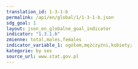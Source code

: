 ```yaml
---
translation_id: 1-3-1-b
permalink: /api/en/global/1/1-3-1-b.json
sdg_goal: 1
layout: json_en_globalne_goal_indicator
indicator: "1.3.1.b"
zmienne: total,males,females
indicator_variable_1: ogółem,mężczyźni,kobiety;
kategorie: by sex
source_url: www.stat.gov.pl
---
```


